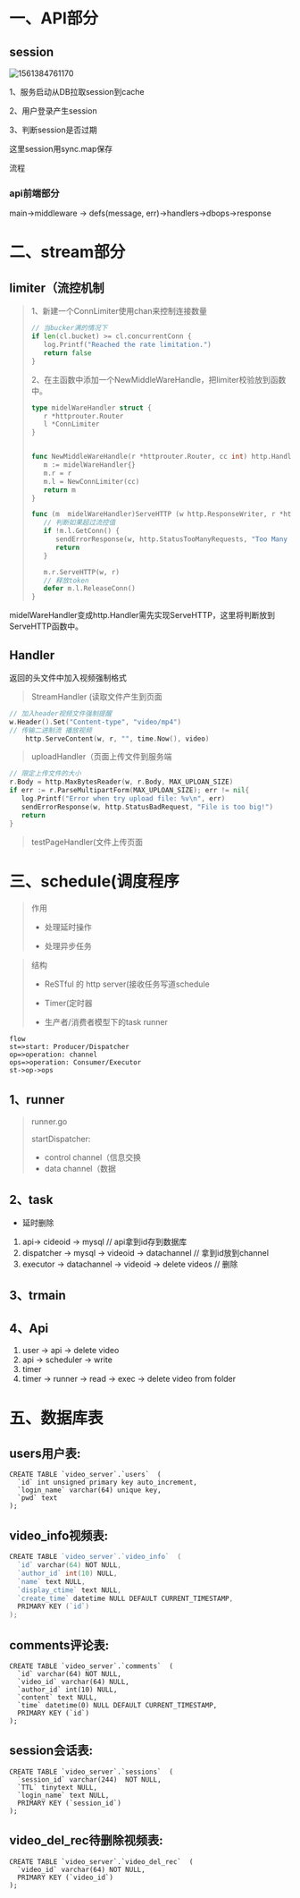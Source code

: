 # 一、API部分


## session

![1561384761170](C:\Users\llw98\AppData\Roaming\Typora\typora-user-images\1561384761170.png)

1、服务启动从DB拉取session到cache

2、用户登录产生session

3、判断session是否过期



这里session用sync.map保存

流程



### api前端部分

main->middleware -> defs(message, err)->handlers->dbops->response



# 二、stream部分

## limiter（流控机制

> 1、新建一个ConnLimiter使用chan来控制连接数量
>
> ```go
> // 当bucker满的情况下
> if len(cl.bucket) >= cl.concurrentConn {
>    log.Printf("Reached the rate limitation.")
>    return false
> }
> ```
>
> 2、在主函数中添加一个NewMiddleWareHandle，把limiter校验放到函数中。
>
> ```go
> type midelWareHandler struct {
>    r *httprouter.Router
>    l *ConnLimiter
> }
> 
> 
> func NewMiddleWareHandle(r *httprouter.Router, cc int) http.Handler {
>    m := midelWareHandler{}
>    m.r = r
>    m.l = NewConnLimiter(cc)
>    return m
> }
> 
> func (m  midelWareHandler)ServeHTTP (w http.ResponseWriter, r *http.Request)  {
>    // 判断如果超过流控值
>    if !m.l.GetConn() {
>       sendErrorResponse(w, http.StatusTooManyRequests, "Too Many Requests")
>       return
>    }
> 
>    m.r.ServeHTTP(w, r)
>    // 释放token
>    defer m.l.ReleaseConn()
> }
> ```

midelWareHandler变成http.Handler需先实现ServeHTTP，这里将判断放到ServeHTTP函数中。

## Handler

返回的头文件中加入视频强制格式

> StreamHandler (读取文件产生到页面

```go
// 加入header视频文件强制提醒
w.Header().Set("Content-type", "video/mp4")
// 传输二进制流 播放视频
	http.ServeContent(w, r, "", time.Now(), video)
```

> uploadHandler（页面上传文件到服务端

```go
// 限定上传文件的大小
r.Body = http.MaxBytesReader(w, r.Body, MAX_UPLOAN_SIZE)
if err := r.ParseMultipartForm(MAX_UPLOAN_SIZE); err != nil{
   log.Printf("Error when try upload file: %v\n", err)
   sendErrorResponse(w, http.StatusBadRequest, "File is too big!")
   return
}
```

> testPageHandler(文件上传页面

# 三、schedule(调度程序

> 作用
>
> - 处理延时操作
>
> - 处理异步任务

> 结构
>
> - ReSTful 的 http server(接收任务写道schedule
>
> - Timer(定时器
> - 生产者/消费者模型下的task runner



```flow
flow
st=>start: Producer/Dispatcher
op=>operation: channel
ops=>operation: Consumer/Executor
st->op->ops
```

## 1、runner

> runner.go
>
> startDispatcher:
>
> - control	channel（信息交换
> - data        channel（数据

## 2、task

- 延时删除

1. api-> cideoid -> mysql // api拿到id存到数据库
2. dispatcher -> mysql -> videoid ->  datachannel // 拿到id放到channel
3. executor -> datachannel -> videoid -> delete videos // 删除

## 3、trmain



## 4、Api

1. user -> api -> delete video
2. api -> scheduler -> write
3. timer
4. timer -> runner -> read -> exec -> delete video from folder



# 五、数据库表

## users用户表:

```mysql
CREATE TABLE `video_server`.`users`  (
  `id` int unsigned primary key auto_increment,
  `login_name` varchar(64) unique key,
  `pwd` text
);
```

## video_info视频表:

```go
CREATE TABLE `video_server`.`video_info`  (
  `id` varchar(64) NOT NULL,
  `author_id` int(10) NULL,
  `name` text NULL,
  `display_ctime` text NULL,
  `create_time` datetime NULL DEFAULT CURRENT_TIMESTAMP,
  PRIMARY KEY (`id`)
);
```

## comments评论表:

```mysql
CREATE TABLE `video_server`.`comments`  (
  `id` varchar(64) NOT NULL,
  `video_id` varchar(64) NULL,
  `author_id` int(10) NULL,
  `content` text NULL,
  `time` datetime(0) NULL DEFAULT CURRENT_TIMESTAMP,
  PRIMARY KEY (`id`)
);
```

## session会话表:

```mysql
CREATE TABLE `video_server`.`sessions`  (
  `session_id` varchar(244)  NOT NULL,
  `TTL` tinytext NULL,
  `login_name` text NULL,
  PRIMARY KEY (`session_id`)
);
```

## video_del_rec待删除视频表:

```mysql
CREATE TABLE `video_server`.`video_del_rec`  (
  `video_id` varchar(64) NOT NULL,
  PRIMARY KEY (`video_id`)
);
```









